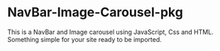 # NavBar-Image-Carousel-pkg
This is a NavBar and Image carousel using JavaScript, Css and HTML. Something simple for your site ready to be imported. 
